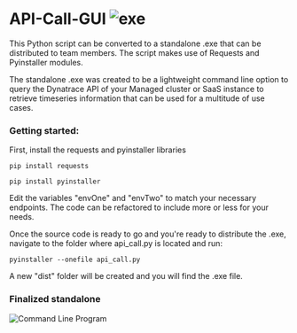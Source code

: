 # API-Call-GUI ![exe](https://user-images.githubusercontent.com/43479990/46019167-7a614080-c0a9-11e8-955b-2c2c741a0a09.png)

This Python script can be converted to a standalone .exe that can be distributed to team members. The script makes use of Requests and Pyinstaller modules.

The standalone .exe was created to be a lightweight command line option to query the Dynatrace API of your Managed cluster or SaaS instance to retrieve timeseries information that can be used for a multitude of use cases.


### Getting started:

First, install the requests and pyinstaller libraries

   ```pip install requests```

   ```pip install pyinstaller```

Edit the variables "envOne" and "envTwo" to match your necessary endpoints. The code can be refactored to include more or less for your needs.

Once the source code is ready to go and you're ready to distribute the .exe, navigate to the folder where api_call.py is located and run:

```pyinstaller --onefile api_call.py```

A new "dist" folder will be created and you will find the .exe file.

### Finalized standalone
![Command Line Program](https://user-images.githubusercontent.com/43479990/46019170-7af9d700-c0a9-11e8-9adb-0bc6b29afd85.png)
